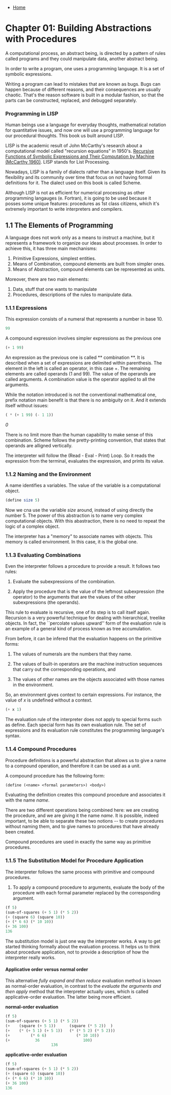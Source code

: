 * [Home](../..)

# Chapter 01: Building Abstractions with Procedures

A computational process, an abstract being, is directed by a pattern of rules called programs and they could manipulate data, another abstract being.

In order to write a program, one uses a programming language. It is a set of symbolic expressions.

Writing a program can lead to mistakes that are known as bugs. Bugs can happen because of different reasons, and their consequences are usually chaotic. That's the reason software is built in a modular fashion, so that the parts can be constructed, replaced, and debugged separately.

### Programming in LISP

Human beings use a language for everyday thoughts, mathematical notation for quantitative issues, and now one will use a programming language for our procedural thoughts. This book us built around LISP.

LISP is the academic result of John McCarthy's research about a computational model called "recursion equations" in 1950's. [Recursive Functions of Symbolic Expressions and Their Computation by Machine (McCarthy 1960)](http://www-formal.stanford.edu/jmc/recursive.pdf). LISP stands for List Processing.

Nowadays, LISP is a family of dialects rather than a language itself. Given its flexibility and its community over time that focus on not having formal definitions for it. The dialect used on this book is called Scheme. 

Although LISP is not as efficient for numerical processing as other programming langauges (e. Fortran), it is going to be used because it posses some unique features: procedures as 1st class citizens, which it's extremely important to write interpreters and compilers.

## 1.1 The Elements of Programming

A language does not work only as a means to instruct a machine, but it represents a framework to organize our ideas about processes. In order to achieve this, it has three main mechanisms:

1. Primitive Expressions, simplest entities.
2. Means of Combination, compound elements are built from simpler ones.
3. Means of Abstraction, compound elements can be represented as units.

Moreover, there are two main elements:

1. Data, stuff that one wants to manipulate
2. Procedures, descriptions of the rules to manipulate data.

### 1.1.1 Expressions

This expression consists of a numeral that represents a number in base 10. 

``` scheme
99
```

A compound expression involves simpler expressions as the previous one

``` scheme
(+ 1 99)
```

An expression as the previous one is called ** combination **. It is described when a set of expressions are delimited within parenthesis. The element in the left is called an operator, in this case +. The remaining elements are called operands (1 and 99). The value of the operands are called arguments. A combination value is the operator applied to all the arguments.

While the notation introduced is not the conventional mathematical one, prefix notation main benefit is that there is no ambiguity on it. And it extends itself without issues:

``` scheme
( * (+ 1 99) (- 1 1))
```
*0*

There is no limit more than the human capability to make sense of this combination. Scheme follows the pretty-printing convention, that states that operands are alligned vertically.

The interpreter will follow the (Read - Eval - Print) Loop. So it reads the expression from the terminal, evaluates the expression, and prints its value.

### 1.1.2  Naming and the Environment

A name identifies a variables. The value of the variable is a computational object.

``` scheme
(define size 5)
```

Now we cna use the variable *size* around, instead of using directly the number 5. The power of this abstraction is to name very complex computational objects. With this abastraction, there is no need to repeat the logic of a complex object.

The interpreter has a "memory" to associate names with objects. This memory is called environment. In this case, it is the global one.

### 1.1.3 Evaluating Combinations

Even the interpreter follows a procedure to provide a result. It follows two rules:

1. Evaluate the subexpressions of the combination.

2. Apply the procedure that is the value of the leftmost subexpression (the operator) to the arguments that are the values of the other subexpressions (the operands).

This rule to evaluate is recursive, one of its step is to call itself again. Recursion is a very powerful technique for dealing with hierarchical, treelike objects. In fact, the ``percolate values upward'' form of the evaluation rule is an example of a general kind of process known as tree accumulation.

From before, it can be infered that the evaluation happens on the primitive forms:

1. The values of numerals are the numbers that they name.

2. The values of built-in operators are the machine instruction sequences that carry out the corresponding operations, and

3. The values of other names are the objects associated with those names in the environment.

So, an environment gives context to certain expressions. For instance, the value of *x* is undefined without a context. 

``` scheme
(+ x 1)
```

The evaluation rule of the interpreter does not apply to special forms such as define. Each special form has its own evaluation rule. The set of expressions and its evaluation rule constitutes the programming language's syntax.

### 1.1.4 Compound Procedures

Procedure definitions is a powerful abstraction that allows us to give a name to a compound operation, and therefore it can be used as a unit.

A compound procedure has the following form:

``` scheme
(define (<name> <formal parameters>) <body>)
```

Evaluating the definition creates this compound procedure and associates it with the name *name*.

There are two different operations being combined here: we are creating the procedure, and we are giving it the name *name*. It is possible, indeed important, to be able to separate these two notions -- to create procedures without naming them, and to give names to procedures that have already been created.

Compound procedures are used in exactly the same way as primitive procedures.

### 1.1.5 The Substitution Model for Procedure Application

The interpreter follows the same process with primitive and compound procedures.

1. To apply a compound procedure to arguments, evaluate the body of the procedure with each formal parameter replaced by the corresponding argument. 

``` scheme
(f 5)
(sum-of-squares (+ 5 1) (* 5 2))
(+ (square 6) (square 10))
(+ (* 6 6) (* 10 10))
(+ 36 100)
136
```

The substitution model is just one way the interpreter works. A way to get started thinking formally about the evaluation process. It helps us to think about procedure application, not to provide a description of how the interpreter really works.

#### Applicative order versus normal order

This alternative *fully expand and then reduce* evaluation method is known as normal-order evaluation, in contrast to the *evaluate the arguments and then apply* method that the interpreter actually uses, which is called applicative-order evaluation. The latter being more efficient.

**normal-order evaluation**
``` scheme
(f 5)
(sum-of-squares (+ 5 1) (* 5 2))
(+    (square (+ 5 1))      (square (* 5 2))  )
(+    (* (+ 5 1) (+ 5 1))   (* (* 5 2) (* 5 2)))
(+         (* 6 6)             (* 10 10))
(+           36                   100)
                    136
```
**applicative-order evaluation**
``` scheme
(f 5)
(sum-of-squares (+ 5 1) (* 5 2))
(+ (square 6) (square 10))
(+ (* 6 6) (* 10 10))
(+ 36 100)
136
```
